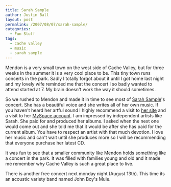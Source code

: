 ```yaml
---
title: Sarah Sample
author: Justin Ball
layout: post
permalink: /2007/08/07/sarah-sample/
categories:
  - Fun Stuff
tags:
  - cache valley
  - music
  - sarah sample
---
```


Mendon is a very small town on the west side of Cache Valley, but for three weeks in the summer it is a very cool place to be. This tiny town runs concerts in the park. Sadly I totally forgot about it until I got home last night and my lovely wife reminded me that the concert I so badly wanted to attend started at 7. My brain doesn't work the way it should sometimes.

So we rushed to Mendon and made it in time to see most of [Sarah Sample][1]'s concert. She has a beautiful voice and she writes all of her own music. If you haven't heard her artful sound I highly recommend a visit to [her site][1] and a visit to her [MySpace account][2]. I am impressed by independent artists like Sarah. She paid for and produced her albums. I asked when the next one would come out and she told me that it would be after she has paid for the current album. You have to respect an artist with that much devotion. I love her music and can't wait until she produces more so I will be recommending that everyone purchase her latest CD.

 [1]: http://www.sarahsample.com/
 [2]: http://www.myspace.com/sarahsamplemusic

It was fun to see that a smaller community like Mendon holds something like a concert in the park. It was filled with families young and old and it made me remember why Cache Valley is such a great place to live.

There is another free concert next monday night (August 13th). This time its an acoustic variety band named John Boy's Mule.